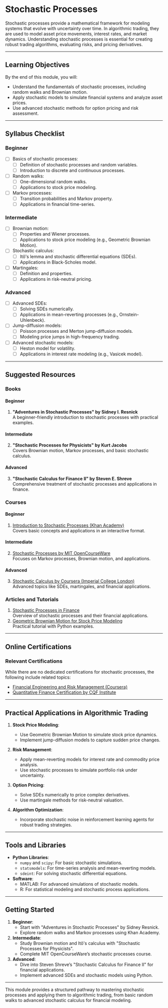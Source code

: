 # Stochastic Processes

Stochastic processes provide a mathematical framework for modeling systems that evolve with uncertainty over time. In algorithmic trading, they are used to model asset price movements, interest rates, and market dynamics. Understanding stochastic processes is essential for creating robust trading algorithms, evaluating risks, and pricing derivatives.

---

## Learning Objectives

By the end of this module, you will:
- Understand the fundamentals of stochastic processes, including random walks and Brownian motion.
- Apply stochastic models to simulate financial systems and analyze asset prices.
- Use advanced stochastic methods for option pricing and risk assessment.

---

## Syllabus Checklist

### Beginner
- [ ] Basics of stochastic processes:
  - [ ] Definition of stochastic processes and random variables.
  - [ ] Introduction to discrete and continuous processes.
- [ ] Random walks:
  - [ ] One-dimensional random walks.
  - [ ] Applications to stock price modeling.
- [ ] Markov processes:
  - [ ] Transition probabilities and Markov property.
  - [ ] Applications in financial time-series.

### Intermediate
- [ ] Brownian motion:
  - [ ] Properties and Wiener processes.
  - [ ] Applications to stock price modeling (e.g., Geometric Brownian Motion).
- [ ] Stochastic calculus:
  - [ ] Itô's lemma and stochastic differential equations (SDEs).
  - [ ] Applications in Black-Scholes model.
- [ ] Martingales:
  - [ ] Definition and properties.
  - [ ] Applications in risk-neutral pricing.

### Advanced
- [ ] Advanced SDEs:
  - [ ] Solving SDEs numerically.
  - [ ] Applications in mean-reverting processes (e.g., Ornstein-Uhlenbeck).
- [ ] Jump-diffusion models:
  - [ ] Poisson processes and Merton jump-diffusion models.
  - [ ] Modeling price jumps in high-frequency trading.
- [ ] Advanced stochastic models:
  - [ ] Heston model for volatility.
  - [ ] Applications in interest rate modeling (e.g., Vasicek model).

---

## Suggested Resources

### Books
#### Beginner
1. **"Adventures in Stochastic Processes" by Sidney I. Resnick**  
   A beginner-friendly introduction to stochastic processes with practical examples.

#### Intermediate
2. **"Stochastic Processes for Physicists" by Kurt Jacobs**  
   Covers Brownian motion, Markov processes, and basic stochastic calculus.

#### Advanced
3. **"Stochastic Calculus for Finance II" by Steven E. Shreve**  
   Comprehensive treatment of stochastic processes and applications in finance.

### Courses
#### Beginner
1. [Introduction to Stochastic Processes (Khan Academy)](https://www.khanacademy.org/)  
   Covers basic concepts and applications in an interactive format.

#### Intermediate
2. [Stochastic Processes by MIT OpenCourseWare](https://ocw.mit.edu/)  
   Focuses on Markov processes, Brownian motion, and applications.

#### Advanced
3. [Stochastic Calculus by Coursera (Imperial College London)](https://www.coursera.org/)  
   Advanced topics like SDEs, martingales, and financial applications.

### Articles and Tutorials
1. [Stochastic Processes in Finance](https://towardsdatascience.com/)  
   Overview of stochastic processes and their financial applications.
2. [Geometric Brownian Motion for Stock Price Modeling](https://quantinsti.com/)  
   Practical tutorial with Python examples.

---

## Online Certifications

### Relevant Certifications
While there are no dedicated certifications for stochastic processes, the following include related topics:
- [Financial Engineering and Risk Management (Coursera)](https://www.coursera.org/)
- [Quantitative Finance Certification by CQF Institute](https://www.cqfinstitute.org/)

---

## Practical Applications in Algorithmic Trading

1. **Stock Price Modeling**:
   - Use Geometric Brownian Motion to simulate stock price dynamics.
   - Implement jump-diffusion models to capture sudden price changes.

2. **Risk Management**:
   - Apply mean-reverting models for interest rate and commodity price analysis.
   - Use stochastic processes to simulate portfolio risk under uncertainty.

3. **Option Pricing**:
   - Solve SDEs numerically to price complex derivatives.
   - Use martingale methods for risk-neutral valuation.

4. **Algorithm Optimization**:
   - Incorporate stochastic noise in reinforcement learning agents for robust trading strategies.

---

## Tools and Libraries
- **Python Libraries**:
  - `numpy` and `scipy`: For basic stochastic simulations.
  - `statsmodels`: For time-series analysis and mean-reverting models.
  - `sdeint`: For solving stochastic differential equations.
- **Software**:
  - MATLAB: For advanced simulations of stochastic models.
  - R: For statistical modeling and stochastic process applications.

---

## Getting Started

1. **Beginner**:
   - Start with "Adventures in Stochastic Processes" by Sidney Resnick.
   - Explore random walks and Markov processes using Khan Academy.
2. **Intermediate**:
   - Study Brownian motion and Itô's calculus with "Stochastic Processes for Physicists".
   - Complete MIT OpenCourseWare’s stochastic processes course.
3. **Advanced**:
   - Dive into Steven Shreve’s "Stochastic Calculus for Finance II" for financial applications.
   - Implement advanced SDEs and stochastic models using Python.

---

This module provides a structured pathway to mastering stochastic processes and applying them to algorithmic trading, from basic random walks to advanced stochastic calculus for financial modeling.
